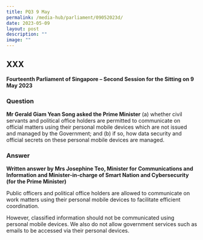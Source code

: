 ```yaml
---
title: PQ3 9 May
permalink: /media-hub/parliament/09052023d/
date: 2023-05-09
layout: post
description: ""
image: ""
---
```

## XXX

**Fourteenth Parliament of Singapore – Second Session for the Sitting on 9 May 2023**

### Question

**Mr Gerald Giam Yean Song asked the Prime Minister** (a) whether civil servants and political office holders are permitted to communicate on official matters using their personal mobile devices which are not issued and managed by the Government; and (b) if so, how data security and official secrets on these personal mobile devices are managed.

### Answer

**Written answer by Mrs Josephine Teo, Minister for Communications and Information and Minister-in-charge of Smart Nation and Cybersecurity (for the Prime Minister)**

Public officers and political office holders are allowed to communicate on work matters using their personal mobile devices to facilitate efficient coordination.

However, classified information should not be communicated using personal mobile devices. We also do not allow government services such as emails to be accessed via their personal devices.